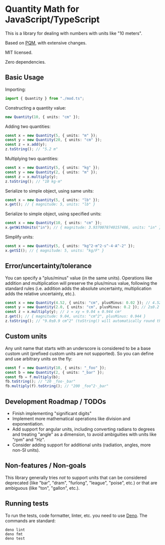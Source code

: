 # Quantity Math for JavaScript/TypeScript

This is a library for dealing with numbers with units like "10 meters".

Based on [PQM](https://github.com/GhostWrench/pqm), with extensive changes.

MIT licensed.

Zero dependencies.

## Basic Usage

Importing:

```ts
import { Quantity } from "./mod.ts";
```

Constructing a quantity value:

```ts
new Quantity(10, { units: "cm" });
```

Adding two quantities:

```ts
const x = new Quantity(5, { units: "m" });
const y = new Quantity(20, { units: "cm" });
const z = x.add(y);
z.toString(); // "5.2 m"
```

Multiplying two quantities:

```ts
const x = new Quantity(5, { units: "kg" });
const y = new Quantity(2, { units: "m" });
const z = x.multiply(y);
z.toString(); // "10 kg⋅m"
```

Serialize to simple object, using same units:

```ts
const x = new Quantity(5, { units: "lb" });
x.get(); // { magnitude: 5, units: "lb" }
```

Serialize to simple object, using specified units:

```ts
const x = new Quantity(10, { units: "cm" });
x.getWithUnits("in"); // { magnitude: 3.9370078740157486, units: "in" }
```

Simplify units:

```ts
const x = new Quantity(5, { units: "kg^2⋅m^2⋅s^-4⋅A^-2" });
x.getSI(); // { magnitude: 5, units: "kg/F" }
```

## Error/uncertainty/tolerance

You can specify a "plus/minus" value (in the same units). Operations like addition and multiplication will preserve the
plus/minus value, following the standard rules (i.e. addition adds the absolute uncertainty, multiplication adds the
relative uncertainty, etc.).

```ts
const x = new Quantity(4.52, { units: "cm", plusMinus: 0.02 }); // 4.52±0.02 cm
const y = new Quantity(2.0, { units: "cm", plusMinus: 0.2 }); // 2±0.2 cm"
const z = x.multiply(y); // z = xy = 9.04 ± 0.944 cm²
z.get(); // { magnitude: 9.04, units: "cm^2", plusMinus: 0.944 }
z.toString(); // "9.0±0.9 cm^2" (toString() will automatically round the output)
```

## Custom units

Any unit name that starts with an underscore is considered to be a base custom unit (prefixed custom units are not
supported). So you can define and use arbitrary units on the fly:

```ts
const f = new Quantity(10, { units: "_foo" });
const b = new Quantity(2, { units: "_bar" });
const fb = f.multiply(b);
fb.toString(); // "20 _foo⋅_bar"
fb.multiply(f).toString(); // "200 _foo^2⋅_bar"
```

## Development Roadmap / TODOs

- Finish implementing "significant digits"
- Implement more mathematical operations like division and exponentiation.
- Add support for angular units, including converting radians to degrees and treating "angle" as a dimension, to avoid
  ambiguities with units like "rpm" and "Hz".
- Consider adding support for additional units (radiation, angles, more non-SI units).

## Non-features / Non-goals

This library generally tries _not_ to support units that can be considered deprecated (like "bar", "dram", "furlong",
"league", "poise", etc.) or that are ambiguous (like "ton", "gallon", etc.).

## Running tests

To run the tests, code formatter, linter, etc. you need to use [Deno](https://deno.com/). The commands are standard:

    deno lint
    deno fmt
    deno test

